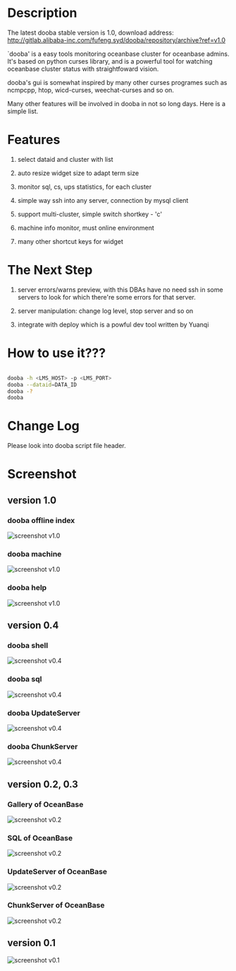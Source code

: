 # Description

The latest dooba stable version is 1.0, download address: http://gitlab.alibaba-inc.com/fufeng.syd/dooba/repository/archive?ref=v1.0

`dooba' is a easy tools monitoring oceanbase cluster for oceanbase admins. It's based on python curses library, and is a powerful tool for watching oceanbase cluster status with straightfoward vision.

dooba's gui is somewhat inspired by many other curses programes such as ncmpcpp, htop, wicd-curses, weechat-curses and so on.

Many other features will be involved in dooba in not so long days. Here is a simple list.

# Features

1. select dataid and cluster with list

2. auto resize widget size to adapt term size

3. monitor sql, cs, ups statistics, for each cluster

4. simple way ssh into any server, connection by mysql client

5. support multi-cluster, simple switch shortkey - 'c'

6. machine info monitor, must online environment

7. many other shortcut keys for widget

# The Next Step

1. server errors/warns preview, with this DBAs have no need ssh in some servers to look for which there're some errors for that server.

2. server manipulation: change log level, stop server and so on

3. integrate with deploy which is a powful dev tool written by Yuanqi

# How to use it???

```sh

dooba -h <LMS_HOST> -p <LMS_PORT>
dooba --dataid=DATA_ID
dooba -?
dooba

```

# Change Log

Please look into dooba script file header.

# Screenshot

## version 1.0

### dooba offline index
![screenshot v1.0](/fufeng.syd/dooba/raw/master/screenshot/v1_0-offline.png "screenshot for dooba v1_0 offline index")

### dooba machine
![screenshot v1.0](/fufeng.syd/dooba/raw/master/screenshot/v1_0-machine.png "screenshot for dooba v1_0 machine")

### dooba help
![screenshot v1.0](/fufeng.syd/dooba/raw/master/screenshot/v1_0-help.png "screenshot for dooba v1_0 help")

## version 0.4

### dooba shell
![screenshot v0.4](/fufeng.syd/dooba/raw/master/screenshot/v0_4-shell.png "screenshot for dooba v0.2 gallery")

### dooba sql
![screenshot v0.4](/fufeng.syd/dooba/raw/master/screenshot/v0_4-sql.png "screenshot for dooba v0.2 gallery")

### dooba UpdateServer
![screenshot v0.4](/fufeng.syd/dooba/raw/master/screenshot/v0_4-ups.png "screenshot for dooba v0.2 gallery")

### dooba ChunkServer
![screenshot v0.4](/fufeng.syd/dooba/raw/master/screenshot/v0_4-cs.png "screenshot for dooba v0.2 gallery")

## version 0.2, 0.3

### Gallery of OceanBase

![screenshot v0.2](/fufeng.syd/dooba/raw/master/screenshot/v0_2-gallery.png "screenshot for dooba v0.2 gallery")

### SQL of OceanBase

![screenshot v0.2](/fufeng.syd/dooba/raw/master/screenshot/v0_2-sql.png "screenshot for dooba v0.2 sql")

### UpdateServer of OceanBase

![screenshot v0.2](/fufeng.syd/dooba/raw/master/screenshot/v0_2-ups.png "screenshot for dooba v0.2 UpdateServer")

### ChunkServer of OceanBase

![screenshot v0.2](/fufeng.syd/dooba/raw/master/screenshot/v0_2-cs.png "screenshot for dooba v0.2 ChunkServer")

## version 0.1

![screenshot v0.1](/fufeng.syd/dooba/raw/master/screenshot/v0_1.png "screenshot for dooba v0.1")
